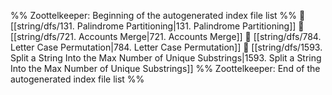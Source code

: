 %% Zoottelkeeper: Beginning of the autogenerated index file list  %%
📄 [[string/dfs/131. Palindrome Partitioning|131. Palindrome Partitioning]]
📄 [[string/dfs/721. Accounts Merge|721. Accounts Merge]]
📄 [[string/dfs/784. Letter Case Permutation|784. Letter Case Permutation]]
📄 [[string/dfs/1593. Split a String Into the Max Number of Unique Substrings|1593. Split a String Into the Max Number of Unique Substrings]]
%% Zoottelkeeper: End of the autogenerated index file list  %%
